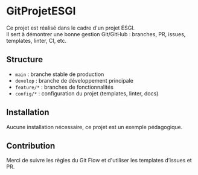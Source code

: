 # GitProjetESGI

Ce projet est réalisé dans le cadre d'un projet ESGI.  
Il sert à démontrer une bonne gestion Git/GitHub : branches, PR, issues, templates, linter, CI, etc.

## Structure

- `main` : branche stable de production  
- `develop` : branche de développement principale  
- `feature/*` : branches de fonctionnalités  
- `config/*` : configuration du projet (templates, linter, docs)

## Installation

Aucune installation nécessaire, ce projet est un exemple pédagogique.

## Contribution

Merci de suivre les règles du Git Flow et d'utiliser les templates d’issues et PR.


